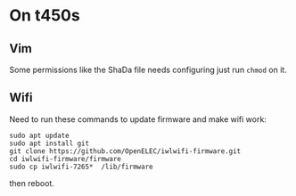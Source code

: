

# On t450s
## Vim
Some permissions like the ShaDa file needs configuring
just run `chmod` on it.
## Wifi
Need to run these commands to update firmware and make wifi work:
```
sudo apt update
sudo apt install git
git clone https://github.com/OpenELEC/iwlwifi-firmware.git
cd iwlwifi-firmware/firmware
sudo cp iwlwifi-7265*  /lib/firmware
```
then reboot. 
